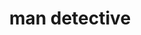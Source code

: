 ---
layout: smileys&emotion
title: man detective
emoji: man_detective
permalink: 🕵️‍♂️.html
image: assets/img/3moji/man_detective.png
---